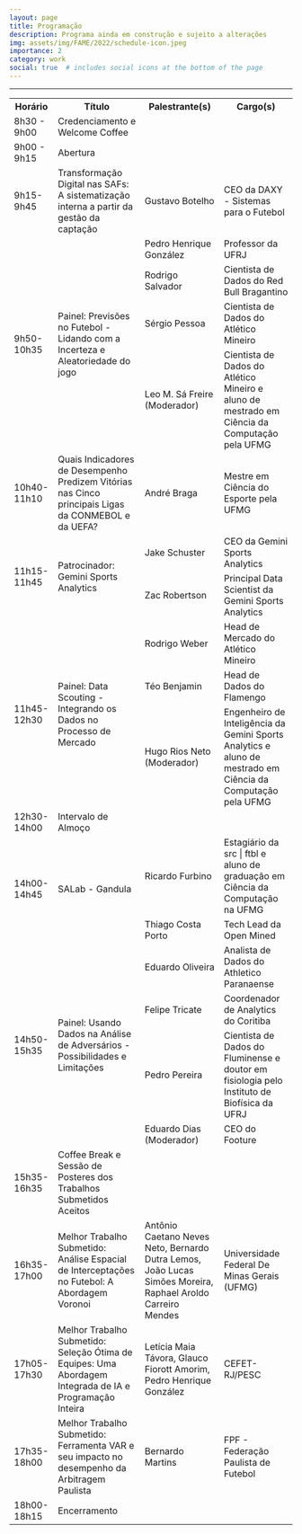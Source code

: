 ```yaml
---
layout: page
title: Programação
description: Programa ainda em construção e sujeito a alterações
img: assets/img/FAME/2022/schedule-icon.jpeg
importance: 2
category: work
social: true  # includes social icons at the bottom of the page
---
```

<hr>
<table>
    <tr>
        <th>Horário</th>
        <th>Título</th>
        <th>Palestrante(s)</th>
        <th>Cargo(s)</th>
    </tr>
    <tr>
        <td rowspan="1">8h30 - 9h00</td>
        <td rowspan="1">Credenciamento e Welcome Coffee</td>
        <td></td>
        <td></td>
    </tr>
    <tr>
        <td rowspan="1">9h00 - 9h15</td>
        <td rowspan="1">Abertura</td>
        <td></td>
        <td></td>
    </tr>
    <!-- 9h15-9h45 -->
    <tr>
        <td rowspan="1">9h15-9h45</td>
        <td rowspan="1">Transformação Digital nas SAFs: A sistematização interna a partir da gestão da captação</td>
        <td>Gustavo Botelho</td>
        <td>CEO da DAXY - Sistemas para o Futebol</td>
    </tr>
    <!-- 9h50-10h35 -->
    <tr>
        <td rowspan="4">9h50-10h35</td>
        <td rowspan="4">Painel: Previsões no Futebol - Lidando com a Incerteza e Aleatoriedade do jogo</td>
        <td>Pedro Henrique González </td>
        <td>Professor da UFRJ</td>
    </tr>
    <tr>
        <td>Rodrigo Salvador</td>
        <td>Cientista de Dados do Red Bull Bragantino</td>
    </tr>
    <tr>
        <td>Sérgio Pessoa</td>
        <td>Cientista de Dados do Atlético Mineiro </td>
    </tr>
    <tr>
        <td>Leo M. Sá Freire (Moderador)</td>
        <td>Cientista de Dados do Atlético Mineiro e aluno de mestrado em Ciência da Computação pela UFMG</td>
    </tr>
    <!-- 10h40-11h10 -->
    <tr>
        <td rowspan="1">10h40-11h10</td>
        <td rowspan="1">Quais Indicadores de Desempenho Predizem Vitórias nas Cinco principais Ligas da CONMEBOL e da UEFA?</td>
        <td>André Braga</td>
        <td>Mestre em Ciência do Esporte pela UFMG</td>
    </tr>
    <!-- 11h15-11h45 -->
    <tr>
        <td rowspan="2">11h15-11h45</td>
        <td rowspan="2">Patrocinador: Gemini Sports Analytics</td>
        <td>Jake Schuster </td>
        <td>CEO da Gemini Sports Analytics</td>
    </tr>
    <tr>
        <td>Zac Robertson</td>
        <td>Principal Data Scientist da Gemini Sports Analytics</td>
    </tr>
    <!-- 11h45-12h30 -->
    <tr>
        <td rowspan="3">11h45-12h30</td>
        <td rowspan="3">Painel: Data Scouting - Integrando os Dados no Processo de Mercado</td>
        <td>Rodrigo Weber </td>
        <td>Head de Mercado do Atlético Mineiro</td>
    </tr>
    <tr>
        <td>Téo Benjamin</td>
        <td>Head de Dados do Flamengo</td>
    </tr>
    <tr>
        <td>Hugo Rios Neto (Moderador)</td>
        <td>Engenheiro de Inteligência da Gemini Sports Analytics e aluno de mestrado em Ciência da Computação pela UFMG</td>
    </tr>
    <!-- 12h30-14h -->
    <tr>
        <td rowspan="1">12h30-14h00</td>
        <td rowspan="1">Intervalo de Almoço</td>
        <td></td>
        <td></td>
    </tr>
    <!-- 14h-14h45 -->
    <tr>
        <td rowspan="2">14h00-14h45</td>
        <td rowspan="2">SALab - Gandula</td>
        <td>Ricardo Furbino</td>
        <td>Estagiário da src | ftbl e aluno de graduação em Ciência da Computação na UFMG</td>
    </tr>
    <tr>
        <td>Thiago Costa Porto</td>
        <td>Tech Lead da Open Mined</td>
    </tr>
    <!-- 14h50-15h35 -->
    <tr>
        <td rowspan="4">14h50-15h35</td>
        <td rowspan="4">Painel: Usando Dados na Análise de Adversários - Possibilidades e Limitações
</td>
        <td>Eduardo Oliveira</td>
        <td>Analista de Dados do Athletico Paranaense</td>
    </tr>
    <tr>
        <td>Felipe Tricate</td>
        <td>Coordenador de Analytics do Coritiba</td>
    </tr>
    <tr>
        <td>Pedro Pereira</td>
        <td>Cientista de Dados do Fluminense e doutor em fisiologia pelo Instituto de Biofísica da UFRJ</td>
    </tr>
    <tr>
        <td>Eduardo Dias (Moderador)</td>
        <td>CEO do Footure</td>
    </tr>
 <!-- 15h35-16h35 -->
    <tr>
        <td rowspan="1">15h35-16h35</td>
        <td rowspan="1">Coffee Break e Sessão de Posteres dos Trabalhos Submetidos Aceitos</td>
        <td></td>
        <td></td>
    </tr>
    <tr>
    <td rowspan="1">16h35-17h00</td>
    <td rowspan="1">Melhor Trabalho Submetido: Análise Espacial de Interceptações no Futebol: A Abordagem Voronoi</td>
    <td>Antônio Caetano Neves Neto, Bernardo Dutra Lemos, João Lucas Simões Moreira, Raphael Aroldo Carreiro Mendes</td>
    <td>Universidade Federal De Minas Gerais (UFMG)</td>
    </tr>
    <tr>
    <td rowspan="1">17h05-17h30</td>
    <td rowspan="1">Melhor Trabalho Submetido: Seleção Ótima de Equipes: Uma Abordagem Integrada de IA e Programação Inteira</td>
    <td>Letícia Maia Távora, Glauco Fiorott Amorim, Pedro Henrique González</td>
    <td>CEFET-RJ/PESC</td>
    </tr>
    <tr>
    <td rowspan="1">17h35-18h00</td>
    <td rowspan="1">Melhor Trabalho Submetido: Ferramenta VAR e seu impacto no desempenho da Arbitragem Paulista</td>
    <td>Bernardo Martins</td>
    <td>FPF - Federação Paulista de Futebol</td>
    </tr>
    <!-- 18h00-18h15 -->
    <tr>
        <td rowspan="1">18h00-18h15</td>
        <td rowspan="1">Encerramento</td>
        <td></td>
        <td></td>
    </tr>

